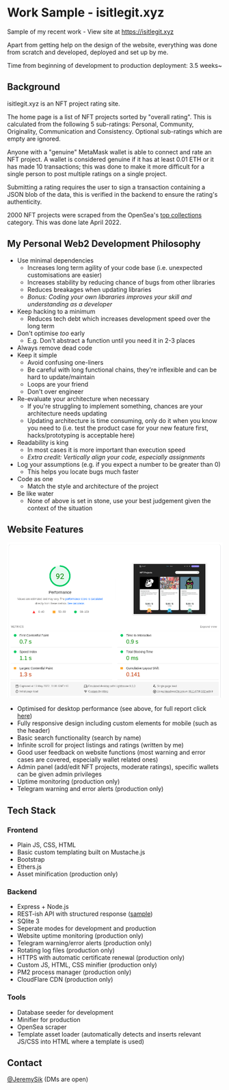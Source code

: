 # Work Sample - isitlegit.xyz
Sample of my recent work - View site at https://isitlegit.xyz

Apart from getting help on the design of the website, everything was done from scratch and developed, deployed and set up by me.

Time from beginning of development to production deployment: 3.5 weeks~

## Background
isitlegit.xyz is an NFT project rating site.

The home page is a list of NFT projects sorted by "overall rating". This is calculated from the following 5 sub-ratings: Personal, Community, Originality, Communication and Consistency. Optional sub-ratings which are empty are ignored.

Anyone with a "genuine" MetaMask wallet is able to connect and rate an NFT project. A wallet is considered genuine if it has at least 0.01 ETH or it has made 10 transactions; this was done to make it more difficult for a single person to post multiple ratings on a single project.

Submitting a rating requires the user to sign a transaction containing a JSON blob of the data, this is verified in the backend to ensure the rating's authenticity.

2000 NFT projects were scraped from the OpenSea's [top collections](https://opensea.io/explore-collections?tab=top) category. This was done late April 2022.

## My Personal Web2 Development Philosophy
- Use minimal dependencies
  - Increases long term agility of your code base (i.e. unexpected customisations are easier)
  - Increases stability by reducing chance of bugs from other libraries
  - Reduces breakages when updating libraries
  - *Bonus: Coding your own libararies improves your skill and understanding as a developer*
- Keep hacking to a minimum
  - Reduces tech debt which increases development speed over the long term
- Don't optimise *too* early
  - E.g. Don't abstract a function until you need it in 2-3 places
- Always remove dead code
- Keep it simple
  - Avoid confusing one-liners
  - Be careful with long functional chains, they're inflexible and can be hard to update/maintain
  - Loops are your friend
  - Don't over engineer
- Re-evaluate your architecture when necessary
  - If you're struggling to implement something, chances are your architecture needs updating
  - Updating architecture is time consuming, only do it when you know you need to (i.e. test the product case for your new feature first, hacks/prototyping is acceptable here)
- Readability is king
  - In most cases it is more important than execution speed
  - *Extra credit: Vertically align your code, especially assignments*
- Log your assumptions (e.g. if you expect a number to be greater than 0)
  - This helps you locate bugs much faster
- Code as one
  - Match the style and architecture of the project
- Be like water
  - None of above is set in stone, use your best judgement given the context of the situation 

## Website Features
![PageSpeed Desktop](/github/pageSpeedDesktop.png "PageSpeed Desktop")
- Optimised for desktop performance (see above, for full report click [here](https://pagespeed.web.dev/report?url=https%3A%2F%2Fisitlegit.xyz%2F&form_factor=desktop))
- Fully responsive design including custom elements for mobile (such as the header)
- Basic search functionality (search by name)
- Infinite scroll for project listings and ratings (written by me)
- Good user feedback on website functions (most warning and error cases are covered, especially wallet related ones)
- Admin panel (add/edit NFT projects, moderate ratings), specific wallets can be given admin privileges
- Uptime monitoring (production only)
- Telegram warning and error alerts (production only)

## Tech Stack
### Frontend
- Plain JS, CSS, HTML
- Basic custom templating built on Mustache.js
- Bootstrap
- Ethers.js
- Asset minification (production only)

### Backend
- Express + Node.js
- REST-ish API with structured response ([sample](https://isitlegit.xyz/v1/nft-project/e5a1b28e-7de1-40e7-83ba-1056a13e38f7))
- SQlite 3
- Seperate modes for development and production
- Website uptime monitoring (production only)
- Telegram warning/error alerts (production only)
- Rotating log files (production only)
- HTTPS with automatic certificate renewal (production only)
- Custom JS, HTML, CSS minifier (production only)
- PM2 process manager (production only)
- CloudFlare CDN (production only)

### Tools
- Database seeder for development
- Minifier for production
- OpenSea scraper
- Template asset loader (automatically detects and inserts relevant JS/CSS into HTML where a template is used)

## Contact
[@JeremySik](https://twitter.com/JeremySik) (DMs are open)
